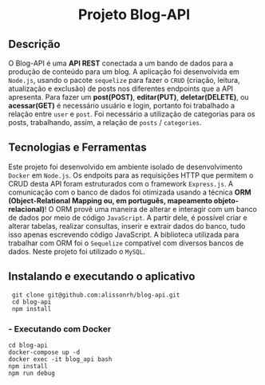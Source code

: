 
<h1 align="center">Projeto Blog-API</h1>

## Descrição

O Blog-API é uma **API REST** conectada a um bando de dados para a produção de conteúdo para um blog. A aplicação foi desenvolvida em `Node.js`, usando o pacote `sequelize` para fazer o `CRUD` (criação, leitura, atualização e exclusão) de posts nos diferentes endpoints que a API apresenta. Para fazer um **post(POST)**, **editar(PUT)**, **deletar(DELETE)**, ou **acessar(GET)** é necessário usuário e login, portanto foi trabalhado a relação entre `user` e `post`. Foi necessário a utilização de categorias para os posts, trabalhando, assim, a relação de `posts` / `categories`.

## Tecnologias e Ferramentas

Este projeto foi desenvolvido em ambiente isolado de desenvolvimento `Docker` em `Node.js`. Os endpoits para as requisições HTTP que permitem o CRUD desta API foram estruturados com o framework  `Express.js`. A comunicação com o banco de dados foi otimizada usando a técnica **ORM (Object-Relational Mapping ou, em português, mapeamento objeto-relacional)**! O ORM provê uma maneira de alterar e interagir com um banco de dados por meio de código `JavaScript`. A partir dele, é possível criar e alterar tabelas, realizar consultas, inserir e extrair dados do banco, tudo isso apenas escrevendo código JavaScript. A biblioteca utilizada para trabalhar com ORM foi o `Sequelize` compatível com diversos bancos de dados. Neste projeto foi utilizado o `MySQL`.


## Instalando e executando o aplicativo

```
 git clone git@github.com:alissonrh/blog-api.git
 cd blog-api
 npm install
```

### - Executando com Docker
```
cd blog-api
docker-compose up -d
docker exec -it blog_api bash
npm install
npm run debug
```

